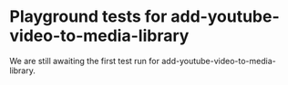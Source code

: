 # Playground tests for add-youtube-video-to-media-library
We are still awaiting the first test run for add-youtube-video-to-media-library.
